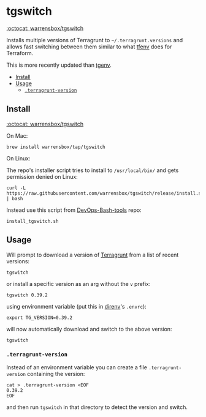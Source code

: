 # tgswitch

[:octocat: warrensbox/tgswitch](https://github.com/warrensbox/tgswitch)

Installs multiple versions of Terragrunt to `~/.terragrunt.versions` and allows fast switching between them similar
to what [tfenv](tfenv.md) does for Terraform.

This is more recently updated than [tgenv](https://github.com/cunymatthieu/tgenv).

<!-- INDEX_START -->

- [Install](#install)
- [Usage](#usage)
  - [`.terragrunt-version`](#terragrunt-version)

<!-- INDEX_END -->

## Install

[:octocat: warrensbox/tgswitch](https://github.com/warrensbox/tgswitch#installation)

On Mac:

```shell
brew install warrensbox/tap/tgswitch
```

On Linux:

The repo's installer script tries to install to `/usr/local/bin/` and gets permission denied on Linux:

```shell
curl -L https://raw.githubusercontent.com/warrensbox/tgswitch/release/install.sh | bash
```

Instead use this script from [DevOps-Bash-tools](devops-bash-tools.md) repo:

```shell
install_tgswitch.sh
```

## Usage

Will prompt to download a version of [Terragrunt](terragrunt) from a list of recent versions:

```shell
tgswitch
```

or install a specific version as an arg without the `v` prefix:

```shell
tgswitch 0.39.2
```

using environment variable (put this in [direnv](direnv.md)'s `.envrc`):

```shell
export TG_VERSION=0.39.2
```

will now automatically download and switch to the above version:

```shell
tgswitch
```

### `.terragrunt-version`

Instead of an environment variable you can create a file `.terragrunt-version` containing the version:

```shell
cat > .terragrunt-version <EOF
0.39.2
EOF
```

and then run `tgswitch` in that directory to detect the version and switch.
